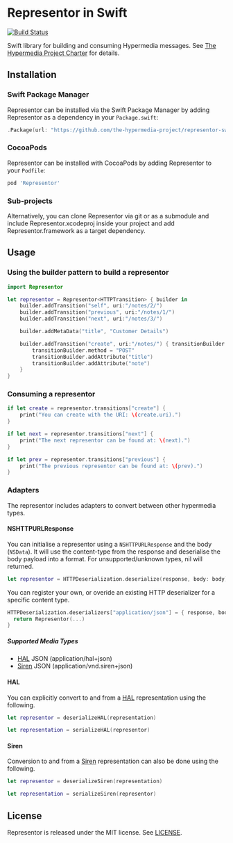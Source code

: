 # Representor in Swift

[![Build Status](https://travis-ci.org/the-hypermedia-project/representor-swift.svg?branch=master)](https://travis-ci.org/the-hypermedia-project/representor-swift)

Swift library for building and consuming Hypermedia messages. See [The Hypermedia Project Charter](https://github.com/the-hypermedia-project/charter) for details.

## Installation

### Swift Package Manager

Representor can be installed via the Swift Package Manager by adding
Representor as a dependency in your `Package.swift`:

```swift
.Package(url: "https://github.com/the-hypermedia-project/representor-swift.git", majorVersion: 0, minor: 7)
```

### CocoaPods

Representor can be installed with CocoaPods by adding Representor to your
`Podfile`:

```ruby
pod 'Representor'
```

### Sub-projects

Alternatively, you can clone Representor via git or as a submodule and
include Representor.xcodeproj inside your project and add
Representor.framework as a target dependency.

## Usage

### Using the builder pattern to build a representor

```swift
import Representor

let representor = Representor<HTTPTransition> { builder in
    builder.addTransition("self", uri:"/notes/2/")
    builder.addTransition("previous", uri:"/notes/1/")
    builder.addTransition("next", uri:"/notes/3/")

    builder.addMetaData("title", "Customer Details")

    builder.addTransition("create", uri:"/notes/") { transitionBuilder in
        transitionBuilder.method = "POST"
        transitionBuilder.addAttribute("title")
        transitionBuilder.addAttribute("note")
    }
}
```

### Consuming a representor

```swift
if let create = representor.transitions["create"] {
    print("You can create with the URI: \(create.uri).")
}

if let next = representor.transitions["next"] {
    print("The next representor can be found at: \(next).")
}

if let prev = representor.transitions["previous"] {
    print("The previous representor can be found at: \(prev).")
}
```

### Adapters

The representor includes adapters to convert between other hypermedia types.

#### NSHTTPURLResponse

You can initialise a representor using a `NSHTTPURLResponse` and the body (`NSData`). It will use the content-type from the response and deserialise the body payload into a format. For unsupported/unknown types, nil will returned.

```swift
let representor = HTTPDeserialization.deserialize(response, body: body)
```

You can register your own, or overide an existing HTTP deserializer for a
specific content type.

```swift
HTTPDeserialization.deserializers["application/json"] = { response, body in
  return Representor(...)
}
```

##### Supported Media Types

- [HAL](http://stateless.co/hal_specification.html) JSON (application/hal+json)
- [Siren](https://github.com/kevinswiber/siren) JSON (application/vnd.siren+json)

#### HAL

You can explicitly convert to and from a [HAL](http://stateless.co/hal_specification.html) representation using the following.

```swift
let representor = deserializeHAL(representation)
```

```swift
let representation = serializeHAL(representor)
```

#### Siren

Conversion to and from a [Siren](https://github.com/kevinswiber/siren) representation can also be done using the following.

```swift
let representor = deserializeSiren(representation)
```

```swift
let representation = serializeSiren(representor)
```

## License

Representor is released under the MIT license. See [LICENSE](LICENSE).


